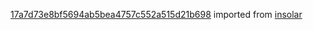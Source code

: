 [17a7d73e8bf5694ab5bea4757c552a515d21b698](https://github.com/insolar/insolar/commit/17a7d73e8bf5694ab5bea4757c552a515d21b698) imported from [insolar](https://github.com/insolar/insolar)
